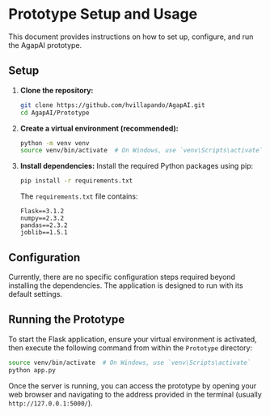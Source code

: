 # Prototype Setup and Usage

This document provides instructions on how to set up, configure, and run the AgapAI prototype.

## Setup

1.  **Clone the repository:**
    ```bash
    git clone https://github.com/hvillapando/AgapAI.git
    cd AgapAI/Prototype
    ```

2.  **Create a virtual environment (recommended):**
    ```bash
    python -m venv venv
    source venv/bin/activate  # On Windows, use `venv\Scripts\activate`
    ```

3.  **Install dependencies:**
    Install the required Python packages using pip:
    ```bash
    pip install -r requirements.txt
    ```
    The `requirements.txt` file contains:
    ```
    Flask==3.1.2
    numpy==2.3.2
    pandas==2.3.2
    joblib==1.5.1
    ```

## Configuration

Currently, there are no specific configuration steps required beyond installing the dependencies. The application is designed to run with its default settings.

## Running the Prototype

To start the Flask application, ensure your virtual environment is activated, then execute the following command from within the `Prototype` directory:

```bash
source venv/bin/activate  # On Windows, use `venv\Scripts\activate`
python app.py
```

Once the server is running, you can access the prototype by opening your web browser and navigating to the address provided in the terminal (usually `http://127.0.0.1:5000/`).
